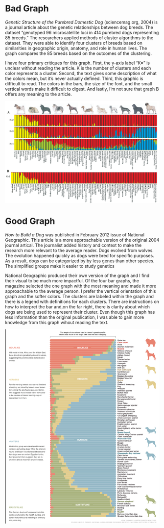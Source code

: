 # Bad Graph

*Genetic Structure of the Purebred Domestic Dog* (sciencemag.org, 2004)
is a journal article about the genetic relationships between dog breeds.
The dataset “genotyped 96 microsatellite loci in 414 purebred dogs
representing 85 breeds.” The researchers applied methods of cluster
algorithms to the dataset. They were able to identify four clusters of
breeds based on similarities in geographic origin, anatomy, and role in
human lives. The graph compares the 85 breeds based on the outcomes of
the clustering.

I have four primary critiques for this graph. First, the y-axis label
“K=” is unclear without reading the article. K is the number of
clusters and each color represents a cluster. Second, the text gives
some description of what the colors mean, but it’s never actually
defined. Third, this graphic is difficult to read. The colors in the
bars, the size of the font, and the small vertical words make it
difficult to digest. And lastly, I’m not sure that graph B offers any
meaning to the article.

![Original Graph](dog_graphs.png)

# Good Graph

*How to Build a Dog* was published in February 2012 issue of National
Geographic. This article is a more approachable version of the original
2004 journal artical. The journalist added history and context to make
the research more relevant to the average reader. Dogs evolved from
wolves. The evolution happened quickly as dogs were bred for specific
purposes. As a result, dogs can be categorized by by less genes than
other species. The simplified groups make it easier to study genetics

National Geographic produced their own version of the graph and I find
their visual to be much more impactful. Of the four bar graphs, the
magazine selected the one graph with the most meaning and made it more
approachable to the average person. I prefer the vertical orientation of
this graph and the softer colors. The clusters are labeled within the
graph and there is a legend with definitions for each clusters. There
are instructions on how to interpret the bar and,on the far right, there
is clarity about which dogs are being used to represent their cluster.
Even though this graph has less information than the original
publication, I was able to gain more knowledge from this graph wihout
reading the text.

![Improved Graph](dog_graph.png)
